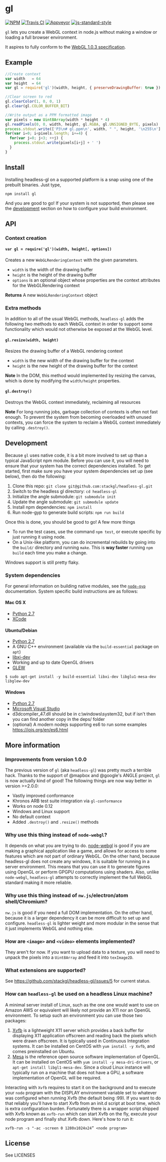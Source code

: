 # gl
[![NPM](https://nodei.co/npm/gl.png?compact=true)](https://nodei.co/npm/gl/)
[![Travis CI](https://travis-ci.org/stackgl/headless-gl.svg?branch=master)](https://travis-ci.org/stackgl/headless-gl)
[![Appveyor](https://ci.appveyor.com/api/projects/status/github/stackgl/headless-gl)](https://ci.appveyor.com/project/mikolalysenko/headless-gl)
[![js-standard-style](https://img.shields.io/badge/code%20style-standard-brightgreen.svg)](http://standardjs.com/)

`gl` lets you create a WebGL context in node.js without making a window or loading a full browser environment.

It aspires to fully conform to the [WebGL 1.0.3 specification](https://www.khronos.org/registry/webgl/specs/1.0.3/).

## Example

```javascript
//Create context
var width   = 64
var height  = 64
var gl = require('gl')(width, height, { preserveDrawingBuffer: true })

//Clear screen to red
gl.clearColor(1, 0, 0, 1)
gl.clear(gl.COLOR_BUFFER_BIT)

//Write output as a PPM formatted image
var pixels = new Uint8Array(width * height * 4)
gl.readPixels(0, 0, width, height, gl.RGBA, gl.UNSIGNED_BYTE, pixels)
process.stdout.write(['P3\n# gl.ppm\n', width, " ", height, '\n255\n'].join(''))
for(var i=0; i<pixels.length; i+=4) {
  for(var j=0; j<3; ++j) {
    process.stdout.write(pixels[i+j] + ' ')
  }
}
```

## Install
Installing headless-gl on a supported platform is a snap using one of the prebuilt binaries.  Just type,

```
npm install gl
```

And you are good to go!  If your system is not supported, then please see the [development](#system-dependencies) section on how to configure your build environment.

## API

### Context creation

#### `var gl = require('gl')(width, height[, options])`
Creates a new `WebGLRenderingContext` with the given parameters.

* `width` is the width of the drawing buffer
* `height` is the height of the drawing buffer
* `options` is an optional object whose properties are the context attributes for the WebGLRendering context

**Returns** A new `WebGLRenderingContext` object

### Extra methods

In addition to all of the usual WebGL methods, `headless-gl` adds the following two methods to each WebGL context in order to support some functionality which would not otherwise be exposed at the WebGL level.

#### `gl.resize(width, height)`
Resizes the drawing buffer of a WebGL rendering context

* `width` is the new width of the drawing buffer for the context
* `height` is the new height of the drawing buffer for the context

**Note** In the DOM, this method would implemented by resizing the canvas, which is done by modifying the `width/height` properties.

#### `gl.destroy()`
Destroys the WebGL context immediately, reclaiming all resources

**Note** For long running jobs, garbage collection of contexts is often not fast enough.  To prevent the system from becoming overloaded with unused contexts, you can force the system to reclaim a WebGL context immediately by calling `.destroy()`.

## Development
Because `gl` uses native code, it is a bit more involved to set up than a typical JavaScript npm module.  Before you can use it, you will need to ensure that your system has the correct dependencies installed.  To get started, first make sure you have your system dependencies set up (see below), then do the following:

1. Clone this repo: `git clone git@github.com:stackgl/headless-gl.git`
1. Switch to the headless gl directory: `cd headless-gl`
1. Initialize the angle submodule: `git submodule init`
1. Update the angle submodule: `git submodule update`
1. Install npm dependencies: `npm install`
1. Run node-gyp to generate build scripts: `npm run build`

Once this is done, you should be good to go!  A few more things

* To run the test cases, use the command `npm test`, or execute specific by just running it using node.
* On a Unix-like platform, you can do incremental rebuilds by going into the `build/` directory and running `make`.  This is **way faster** running `npm build` each time you make a change.

Windows support is still pretty flaky.

### System dependencies
For general information on building native modules, see the [`node-gyp`](https://github.com/nodejs/node-gyp) documentation. System specific build instructions are as follows:

#### Mac OS X

* [Python 2.7](https://www.python.org/)
* [XCode](https://developer.apple.com/xcode/)

#### Ubuntu/Debian

* [Python 2.7](https://www.python.org/)
* A GNU C++ environment (available via the `build-essential` package on `apt`)
* [libxi-dev](http://www.x.org/wiki/)
* Working and up to date OpenGL drivers
* [GLEW](http://glew.sourceforge.net/)

```
$ sudo apt-get install -y build-essential libxi-dev libglu1-mesa-dev libglew-dev
```

#### Windows

* [Python 2.7](https://www.python.org/)
* [Microsoft Visual Studio](https://www.microsoft.com/en-us/download/details.aspx?id=5555)
* d3dcompiler_47.dll should be in c:\windows\system32, but if isn't then you can find another copy in the deps/ folder
* (optional) A modern nodejs supporting es6 to run some examples https://iojs.org/en/es6.html

## More information

### Improvements from version 1.0.0

The previous version of `gl` (aka `headless-gl`) was pretty much a terrible hack. Thanks to the support of @mapbox and @google's ANGLE project, `gl` is now actually kind of good!  The following things are now way better in version >=2.0.0:

* Vastly improved conformance
* Khronos ARB test suite integration via `gl-conformance`
* Works on node 0.12
* Windows and Linux support
* No default context
* Added `.destroy()` and `.resize()` methods

### Why use this thing instead of `node-webgl`?

It depends on what you are trying to do.  [node-webgl](https://github.com/mikeseven/node-webgl) is good if you are making a graphical application like a game, and allows for access to some features which are not part of ordinary WebGL.  On the other hand, because headless-gl does not create any windows, it is suitable for running in a server environment.  This means that you can use it to generate figures using OpenGL or perform GPGPU computations using shaders. Also, unlike `node-webgl`, `headless-gl` attempts to correctly implement the full WebGL standard making it more reliable.

### Why use this thing instead of `nw.js`/electron/atom shell/Chromium?

`nw.js` is good if you need a full DOM implementation.  On the other hand, because it is a larger dependency it can be more difficult to set up and configure.  `headless-gl` is lighter weight and more modular in the sense that it just implements WebGL and nothing else.

### How are `<image>` and `<video>` elements implemented?

They aren't for now.  If you want to upload data to a texture, you will need to unpack the pixels into a `Uint8Array` and feed it into `texImage2D`.

### What extensions are supported?

See https://github.com/stackgl/headless-gl/issues/5 for current status.

### How can `headless-gl` be used on a headless Linux machine?

A minimal server install of Linux, such as the one one would want to use on Amazon AWS or equivalent will likely not provide an X11 nor an OpenGL environment. To setup such an environment you can use those two packages:

1. [Xvfb](https://en.wikipedia.org/wiki/Xvfb) is a lightweight X11 server which provides a back buffer for displaying X11 application offscreen and reading back the pixels which were drawn offscreen. It is typically used in Continuous Integration systems. It can be installed on CentOS with `yum install -y Xvfb`, and comes preinstalled on Ubuntu.
2. [Mesa](http://www.mesa3d.org/intro.html) is the reference open source software implementation of OpenGL. It can be installed on CentOS with `yum install -y mesa-dri-drivers`, or `apt-get install libgl1-mesa-dev`. Since a cloud Linux instance will typically run on a machine that does not have a GPU, a software implementation of OpenGL will be required.

Interacting with `Xvfb` requires to start it on the background and to execute your `node` program with the DISPLAY environment variable set to whatever was configured when running Xvfb (the default being :99). If you want to do that reliably you'll have to start Xvfb from an init.d script at boot time, which is extra configuration burden. Fortunately there is a wrapper script shipped with Xvfb known as `xvfb-run` which can start Xvfb on the fly, execute your node program and finally shut Xvfb down. Here's how to run it:

    xvfb-run -s "-ac -screen 0 1280x1024x24” <node program>

## License

See LICENSES
